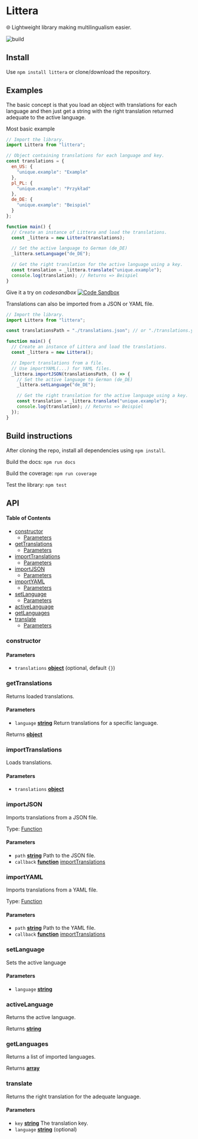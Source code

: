 # Littera

🌐 Lightweight library making multilingualism easier.

![build](https://travis-ci.com/DRFR0ST/Littera.svg?branch=master)

## Install

Use `npm install littera` or clone/download the repository.

## Examples

The basic concept is that you load an object with translations for each language and then just get a string with the right translation returned adequate to the active language.

Most basic example

```javascript
// Import the library.
import Littera from "littera";

// Object containing translations for each language and key.
const translations = {
  en_US: {
    "unique.example": "Example"
  },
  pl_PL: {
    "unique.example": "Przykład"
  },
  de_DE: {
    "unique.example": "Beispiel"
  }
};

function main() {
  // Create an instance of Littera and load the translations.
  const _littera = new Littera(translations);

  // Set the active language to German (de_DE)
  _littera.setLanguage("de_DE");

  // Get the right translation for the active language using a key.
  const translation = _littera.translate("unique.example");
  console.log(translation); // Returns => Beispiel
}
```

Give it a try on _codesandbox_
[![Code Sandbox](https://codesandbox.io/static/img/play-codesandbox.svg)](https://codesandbox.io/s/n5wlmrwwm4)

Translations can also be imported from a JSON or YAML file.

```javascript
// Import the library.
import Littera from "littera";

const translationsPath = "./translations.json"; // or "./translations.yaml" for YAML files.

function main() {
  // Create an instance of Littera and load the translations.
  const _littera = new Littera();

  // Import translations from a file.
  // Use importYAML(...) for YAML files.
  _littera.importJSON(translationsPath, () => {
    // Set the active language to German (de_DE)
    _littera.setLanguage("de_DE");

    // Get the right translation for the active language using a key.
    const translation = _littera.translate("unique.example");
    console.log(translation); // Returns => Beispiel
  });
}
```

## Build instructions

After cloning the repo, install all dependencies using `npm install`.

Build the docs:
`npm run docs`

Build the coverage:
`npm run coverage`

Test the library:
`npm test`

## API

<!-- Generated by documentation.js. Update this documentation by updating the source code. -->

#### Table of Contents

-   [constructor](#constructor)
    -   [Parameters](#parameters)
-   [getTranslations](#gettranslations)
    -   [Parameters](#parameters-1)
-   [importTranslations](#importtranslations)
    -   [Parameters](#parameters-2)
-   [importJSON](#importjson)
    -   [Parameters](#parameters-3)
-   [importYAML](#importyaml)
    -   [Parameters](#parameters-4)
-   [setLanguage](#setlanguage)
    -   [Parameters](#parameters-5)
-   [activeLanguage](#activelanguage)
-   [getLanguages](#getlanguages)
-   [translate](#translate)
    -   [Parameters](#parameters-6)

### constructor

#### Parameters

-   `translations` **[object](https://developer.mozilla.org/docs/Web/JavaScript/Reference/Global_Objects/Object)**  (optional, default `{}`)

### getTranslations

Returns loaded translations.

#### Parameters

-   `language` **[string](https://developer.mozilla.org/docs/Web/JavaScript/Reference/Global_Objects/String)** Return translations for a specific language.

Returns **[object](https://developer.mozilla.org/docs/Web/JavaScript/Reference/Global_Objects/Object)** 

### importTranslations

Loads translations.

#### Parameters

-   `translations` **[object](https://developer.mozilla.org/docs/Web/JavaScript/Reference/Global_Objects/Object)** 

### importJSON

Imports translations from a JSON file.

Type: [Function](https://developer.mozilla.org/docs/Web/JavaScript/Reference/Statements/function)

#### Parameters

-   `path` **[string](https://developer.mozilla.org/docs/Web/JavaScript/Reference/Global_Objects/String)** Path to the JSON file.
-   `callback` **[function](https://developer.mozilla.org/docs/Web/JavaScript/Reference/Statements/function)** [importTranslations](#importtranslations)

### importYAML

Imports translations from a YAML file.

Type: [Function](https://developer.mozilla.org/docs/Web/JavaScript/Reference/Statements/function)

#### Parameters

-   `path` **[string](https://developer.mozilla.org/docs/Web/JavaScript/Reference/Global_Objects/String)** Path to the YAML file.
-   `callback` **[function](https://developer.mozilla.org/docs/Web/JavaScript/Reference/Statements/function)** [importTranslations](#importtranslations)

### setLanguage

Sets the active language

#### Parameters

-   `language` **[string](https://developer.mozilla.org/docs/Web/JavaScript/Reference/Global_Objects/String)** 

### activeLanguage

Returns the active language.

Returns **[string](https://developer.mozilla.org/docs/Web/JavaScript/Reference/Global_Objects/String)** 

### getLanguages

Returns a list of imported languages.

Returns **[array](https://developer.mozilla.org/docs/Web/JavaScript/Reference/Global_Objects/Array)** 

### translate

Returns the right translation for the adequate language.

#### Parameters

-   `key` **[string](https://developer.mozilla.org/docs/Web/JavaScript/Reference/Global_Objects/String)** The translation key.
-   `language` **[string](https://developer.mozilla.org/docs/Web/JavaScript/Reference/Global_Objects/String)** (optional)
